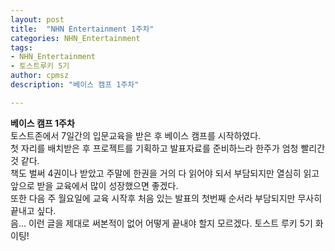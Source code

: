 ```yaml
---
layout: post
title:  "NHN Entertainment 1주차"
categories: NHN_Entertainment
tags: 
- NHN_Entertainment
- 토스트루키 5기
author: cpmsz
description: "베이스 캠프 1주차"

---
```


**베이스 캠프 1주차**
<br>
토스트존에서 7일간의 입문교육을 받은 후 베이스 캠프를 시작하였다.
<br>
첫 자리를 배치받은 후 프로젝트를 기획하고 발표자료를 준비하느라 한주가 엄청 빨리간것 같다.
<br>
책도 벌써 4권이나 받았고 주말에 한권을 거의 다 읽어야 되서 부담되지만 열심히 읽고 앞으로 받을 교육에서 많이 성장했으면 좋겠다.
<br>
또한 다음 주 월요일에 교육 시작후 처음 있는 발표의 첫번째 순서라 부담되지만 무사히 끝내고 싶다.
<br>
음... 이런 글을 제대로 써본적이 없어 어떻게 끝내야 할지 모르겠다. 토스트 루키 5기 화이팅!